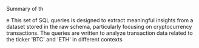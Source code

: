 Summary of th

e 
This set of SQL queries is designed to extract meaningful insights from a dataset stored in the raw schema, particularly focusing on cryptocurrency transactions. The queries are written to analyze transaction data related to the ticker 'BTC' and 'ETH' in different contexts
